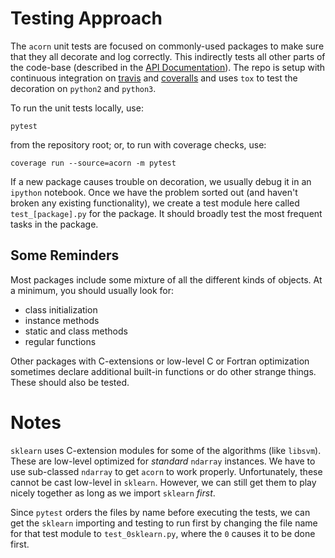 # Testing Approach

The `acorn` unit tests are focused on commonly-used packages to make sure that
they all decorate and log correctly. This indirectly tests all other parts of
the code-base (described in the [API
Documentation](https://rosenbrockc.github.io/acorn/)). The repo is setup with
continuous integration on [travis](https://travis-ci.org/profile/rosenbrockc)
and [coveralls](https://coveralls.io/github/rosenbrockc/acorn) and uses `tox` to
test the decoration on `python2` and `python3`.

To run the unit tests locally, use:

```
pytest
```

from the repository root; or, to run with coverage checks, use:

```
coverage run --source=acorn -m pytest
```

If a new package causes trouble on decoration, we usually debug it in an
`ipython` notebook. Once we have the problem sorted out (and haven't broken any
existing functionality), we create a test module here called `test_[package].py`
for the package. It should broadly test the most frequent tasks in the package.

## Some Reminders

Most packages include some mixture of all the different kinds of objects. At a
minimum, you should usually look for:

- class initialization
- instance methods
- static and class methods
- regular functions

Other packages with C-extensions or low-level C or Fortran optimization
sometimes declare additional built-in functions or do other strange
things. These should also be tested.

# Notes

`sklearn` uses C-extension modules for some of the algorithms (like
`libsvm`). These are low-level optimized for *standard* `ndarray` instances. We
have to use sub-classed `ndarray` to get `acorn` to work
properly. Unfortunately, these cannot be cast low-level in `sklearn`. However,
we can still get them to play nicely together as long as we import `sklearn`
*first*.

Since `pytest` orders the files by name before executing the tests, we can get
the `sklearn` importing and testing to run first by changing the file name for
that test module to `test_0sklearn.py`, where the `0` causes it to be done
first.